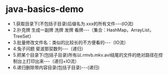 # java-basics-demo
 - 1.获取目录下(不包括子目录)后缀名为.xxx的所有文件---(IO流)
 - 2.扑克牌 生成一副牌 洗牌 发牌 看牌---（集合：HashMap，ArrayList，TreeSet）
 - 3.批量修改文件名：类似的比较长的不方便看的---（IO流）
 - 4.兔子问题 斐波那契数列---（递归）
 - 5.把某个目录下(包括子目录)所有以.rmvb.mkv.avi结尾的文件的绝对路径在控制台上打印出来---（递归+IO流）
 - 6.递归删除带内容目录(包括子目录)---(递归)
